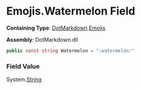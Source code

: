 # Emojis\.Watermelon Field

**Containing Type**: [DotMarkdown](../../README.md)\.[Emojis](../README.md)

**Assembly**: DotMarkdown\.dll

```csharp
public const string Watermelon = ":watermelon:"
```

### Field Value

System\.[String](https://docs.microsoft.com/en-us/dotnet/api/system.string)